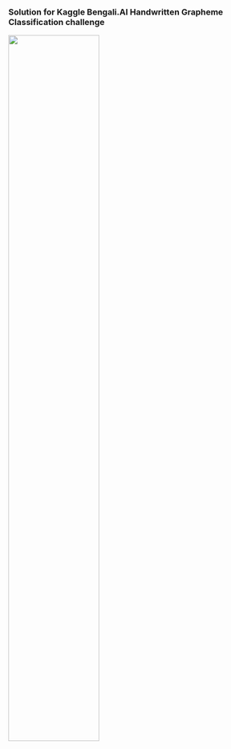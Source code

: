### Solution for Kaggle Bengali.AI Handwritten Grapheme Classification challenge

<a href="url"><img src="https://www.googleapis.com/download/storage/v1/b/kaggle-user-content/o/inbox%2F1095143%2Fa9a48686e3f385d9456b59bf2035594c%2Fdesc.png?generation=1576531903599785&alt=media" align="center" height="60%" width="60%" ></a>
